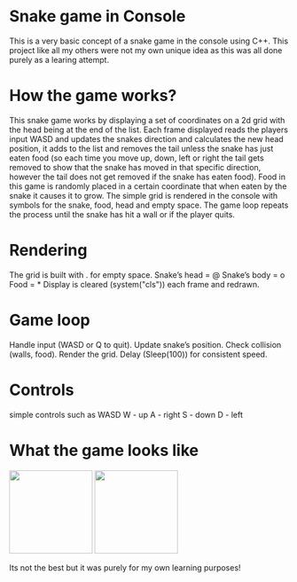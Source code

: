 # Snake game in Console 

This is a very basic concept of a snake game in the console using C++. This project like all my others were not my own unique idea as this was all done purely as a learing attempt. 

# How the game works?

This snake game works by displaying a set of coordinates on a 2d grid with the head being at the end of the list. Each frame displayed reads the players input WASD and updates the snakes direction and calculates the new head position, it adds to the list and removes the tail unless the snake has just eaten food (so each time you move up, down, left or right the tail gets removed to show that the snake has moved in that specific direction, however the tail does not get removed if the snake has eaten food). Food in this game is randomly placed in a certain coordinate that when eaten by the snake it causes it to grow. The simple grid is rendered in the console with symbols for the snake, food, head and empty space. The game loop repeats the process until the snake has hit a wall or if the player quits. 

# Rendering 

The grid is built with . for empty space.
Snake’s head = @
Snake’s body = o
Food = *
Display is cleared (system("cls")) each frame and redrawn.

# Game loop 

Handle input (WASD or Q to quit).
Update snake’s position.
Check collision (walls, food).
Render the grid.
Delay (Sleep(100)) for consistent speed.

# Controls

simple controls such as WASD 
W - up 
A - right 
S - down 
D - left 

# What the game looks like 

<img src = "https://github.com/user-attachments/assets/4a1f6040-bda8-4e85-a8f3-1a1de68dee08" width = "150" />

<img src= "https://github.com/user-attachments/assets/d582d81a-bc6a-4318-870c-eede420f70e2" width = "150" />

Its not the best but it was purely for my own learning purposes!
